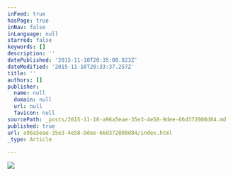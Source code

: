 ```yaml
---
inFeed: true
hasPage: true
inNav: false
inLanguage: null
starred: false
keywords: []
description: ''
datePublished: '2015-11-10T20:35:00.823Z'
dateModified: '2015-11-10T20:33:37.257Z'
title: ''
authors: []
publisher:
  name: null
  domain: null
  url: null
  favicon: null
sourcePath: _posts/2015-11-10-a96a5eae-35e3-4e58-9dee-66d372008d84.md
published: true
url: a96a5eae-35e3-4e58-9dee-66d372008d84/index.html
_type: Article

---
```

![](https://the-grid-user-content.s3-us-west-2.amazonaws.com/06112168-1263-45ff-8879-72b1d9a20625.jpg)